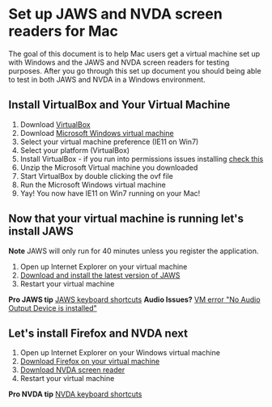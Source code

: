 # Set up JAWS and NVDA screen readers for Mac

The goal of this document is to help Mac users get a virtual machine set up with Windows and the JAWS and NVDA screen readers for testing purposes. After you go through this set up document you should being able to test in both JAWS and NVDA in a Windows environment.

## Install VirtualBox and Your Virtual Machine

1. Download [VirtualBox](https://www.virtualbox.org/)
1. Download [Microsoft Windows virtual machine](https://developer.microsoft.com/en-us/microsoft-edge/tools/vms/)
  1. Select your virtual machine preference (IE11 on Win7)
  1. Select your platform (VirtualBox)
1. Install VirtualBox - if you run into permissions issues installing [check this](https://matthewpalmer.net/blog/2017/12/10/install-virtualbox-mac-high-sierra/index.html)
1. Unzip the Microsoft Virtual machine you downloaded
1. Start VirtualBox by double clicking the ovf file
1. Run the Microsoft Windows virtual machine
1. Yay! You now have IE11 on Win7 running on your Mac!

## Now that your virtual machine is running let's install JAWS

**Note** JAWS will only run for 40 minutes unless you register the application.

1. Open up Internet Explorer on your virtual machine
1. [Download and install the latest version of JAWS](https://support.freedomscientific.com/Downloads/JAWS)
1. Restart your virtual machine

**Pro JAWS tip** [JAWS keyboard shortcuts](https://webaim.org/resources/shortcuts/jaws)
**Audio Issues?** [VM error "No Audio Output Device is installed"](https://www.robolinux.org/lm/faq/14.html)

## Let's install Firefox and NVDA next

1. Open up Internet Explorer on your Windows virtual machine
1. [Download Firefox on your virtual machine](https://www.mozilla.org/en-US/firefox/)
1. [Download NVDA screen reader](https://www.nvaccess.org/download/)
1. Restart your virtual machine

**Pro NVDA tip** [NVDA keyboard shortcuts](https://webaim.org/resources/shortcuts/nvda)
